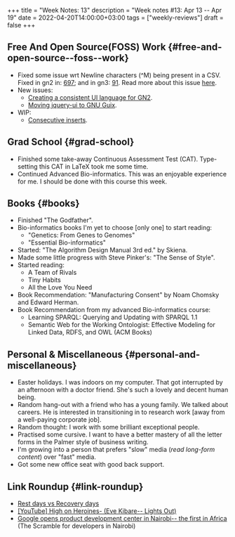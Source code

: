 +++
title = "Week Notes: 13"
description = "Week notes #13: Apr 13 -- Apr 19"
date = 2022-04-20T14:00:00+03:00
tags = ["weekly-reviews"]
draft = false
+++

## Free And Open Source(FOSS) Work {#free-and-open-source--foss--work}

-   Fixed some issue wrt Newline characters (^M)
    being present in a CSV. Fixed in gn2 in: [697](https://github.com/genenetwork/genenetwork2/pull/697);
    and in gn3: [91](https://github.com/genenetwork/genenetwork3/pull/91). Read more about this issue [here](https://issues.genenetwork.org/issues/csv-error-ITP_10001-longevity-data-set.html).
-   New issues:
    -   [Creating a consistent UI language for GN2](https://issues.genenetwork.org/issues/create-ui-language-for-gn2.html).
    -   [Moving jquery-ui to GNU Guix](https://issues.genenetwork.org/issues/remove-external-js-code.html).
-   WIP:
    -   [Consecutive inserts](https://issues.genenetwork.org/issues/consecutive-crud-applications-when-uploading-data.html).


## Grad School {#grad-school}

-   Finished some take-away Continuous Assessment
    Test (CAT). Type-setting this CAT in LaTeX took
    me some time.
-   Continued Advanced Bio-informatics. This was an
    enjoyable experience for me. I should be done
    with this course this week.


## Books {#books}

-   Finished "The Godfather".
-   Bio-informatics books I'm yet to choose [only
    one] to start reading:
    -   "Genetics: From Genes to Genomes"
    -   "Essential Bio-informatics"
-   Started: "The Algorithm Design Manual 3rd ed." by
    Skiena.
-   Made some little progress with Steve Pinker's:
    "The Sense of Style".
-   Started reading:
    -   A Team of Rivals
    -   Tiny Habits
    -   All the Love You Need
-   Book Recommendation: "Manufacturing Consent" by
    Noam Chomsky and Edward Herman.
-   Book Recommendation from my advanced Bio-informatics course:
    -   Learning SPARQL: Querying and Updating with SPARQL 1.1
    -   Semantic Web for the Working Ontologist:
        Effective Modeling for Linked Data, RDFS, and
        OWL (ACM Books)


## Personal &amp; Miscellaneous {#personal-and-miscellaneous}

-   Easter holidays. I was indoors on my
    computer. That got interrupted by an afternoon
    with a doctor friend. She's such a lovely and
    decent human being.
-   Random hang-out with a friend who has a young
    family. We talked about careers. He is
    interested in transitioning in to research work
    [away from a well-paying corporate job].
-   Random thought: I work with some brilliant
    exceptional people.
-   Practised some cursive. I want to have a better
    mastery of all the letter forms in the Palmer
    style of business writing.
-   I'm growing into a person that prefers "slow"
    media (_read long-form content_) over "fast"
    media.
-   Got some new office seat with good back support.


## Link Roundup {#link-roundup}

-   [Rest days vs Recovery days](https://www.lesswrong.com/posts/ximou2kyQorm6MPjX/rest-days-vs-recovery-days)
-   [[YouTube] High on Heroines- (Eve Kibare-- Lights Out)](https://www.youtube.com/watch?v=ljtcQAk7G9I)
-   [Google opens product development center in Nairobi-- the first in Africa](https://techcrunch.com/2022/04/19/google-opens-product-development-center-in-nairobi-the-first-in-africa/) (The Scramble for developers in Nairobi)
